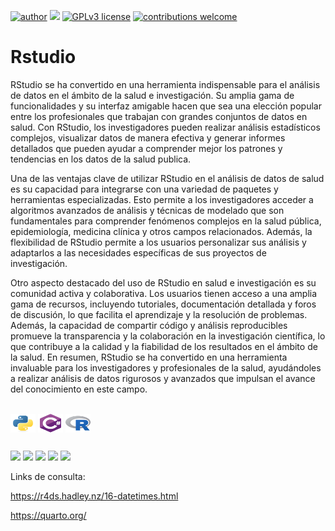 [![author](https://img.shields.io/badge/author-JhonnyLimachiChoque.-red.svg)](https://www.linkedin.com/in/jhonny-limachi-choque-md-mph-mhr-697bb5256/) [![](https://img.shields.io/badge/python-3.7+-blue.svg)](https://www.python.org/downloads/release/python-365/) [![GPLv3 license](https://img.shields.io/badge/License-GPLv3-blue.svg)](http://perso.crans.org/besson/LICENSE.html) [![contributions welcome](https://img.shields.io/badge/contributions-welcome-brightgreen.svg?style=flat)](https://github.com/carlosfab/data_science/issues)


# Rstudio


RStudio se ha convertido en una herramienta indispensable para el análisis de datos en el ámbito de la salud e investigación. Su amplia gama de funcionalidades y su interfaz amigable hacen que sea una elección popular entre los profesionales que trabajan con grandes conjuntos de datos en salud. Con RStudio, los investigadores pueden realizar análisis estadísticos complejos, visualizar datos de manera efectiva y generar informes detallados que pueden ayudar a comprender mejor los patrones y tendencias en los datos de la salud publica.

Una de las ventajas clave de utilizar RStudio en el análisis de datos de salud es su capacidad para integrarse con una variedad de paquetes y herramientas especializadas. Esto permite a los investigadores acceder a algoritmos avanzados de análisis y técnicas de modelado que son fundamentales para comprender fenómenos complejos en la salud pública, epidemiología, medicina clínica y otros campos relacionados. Además, la flexibilidad de RStudio permite a los usuarios personalizar sus análisis y adaptarlos a las necesidades específicas de sus proyectos de investigación.

Otro aspecto destacado del uso de RStudio en salud e investigación es su comunidad activa y colaborativa. Los usuarios tienen acceso a una amplia gama de recursos, incluyendo tutoriales, documentación detallada y foros de discusión, lo que facilita el aprendizaje y la resolución de problemas. Además, la capacidad de compartir código y análisis reproducibles promueve la transparencia y la colaboración en la investigación científica, lo que contribuye a la calidad y la fiabilidad de los resultados en el ámbito de la salud. En resumen, RStudio se ha convertido en una herramienta invaluable para los investigadores y profesionales de la salud, ayudándoles a realizar análisis de datos rigurosos y avanzados que impulsan el avance del conocimiento en este campo.


<div style="display: inline_block"><br>

  <img align="center" alt="Jhonny-Python" height="30" width="40" src="https://raw.githubusercontent.com/devicons/devicon/master/icons/python/python-original.svg">
  <img align="center" alt="Jhonny-Csharp" height="30" width="40" src="https://raw.githubusercontent.com/devicons/devicon/master/icons/csharp/csharp-original.svg">
  <img align="center" alt="R-Icon" height="30" width="40" src="https://raw.githubusercontent.com/devicons/devicon/master/icons/r/r-original.svg">
  

  
</div>

  ##
 
<div> 
  <a href="https://www.instagram.com/jhonny.limachi.md/"><img src="https://img.shields.io/badge/-Instagram-%23E4405F?style=for-the-badge&logo=instagram&logoColor=white" target="_blank"></a>
 	<a href="https://scholar.google.es/citations?user=kDWFv9cAAAAJ&hl=es&oi=ao"><img src="https://img.shields.io/badge/Google%20Acad%C3%A9mico-4285F4?style=for-the-badge&logo=google-scholar&logoColor=white" target="_blank"></a>
 <a href="https://twitter.com/JhonnyWils68181"><img src="https://img.shields.io/badge/Twitter-1DA1F2?style=for-the-badge&logo=twitter&logoColor=white" target="_blank"></a> 
  <a href = "https://mail.google.com/mail/u/0/#inbox"><img src="https://img.shields.io/badge/-Gmail-%23333?style=for-the-badge&logo=gmail&logoColor=white" target="_blank"></a>
  <a href="https://www.linkedin.com/in/jhonny-limachi-choque-md-mph-mhr-697bb5256/" target="_blank"><img src="https://img.shields.io/badge/-LinkedIn-%230077B5?style=for-the-badge&logo=linkedin&logoColor=white" target="_blank"></a> 
  
</div>


Links de consulta:

https://r4ds.hadley.nz/16-datetimes.html

https://quarto.org/
